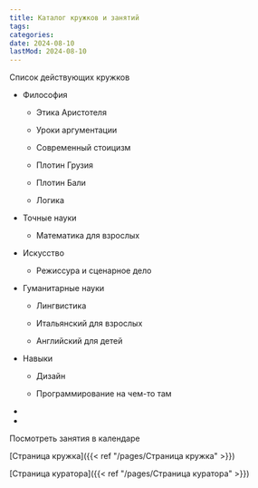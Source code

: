 ```yaml
---
title: Каталог кружков и занятий
tags:
categories:
date: 2024-08-10
lastMod: 2024-08-10
---
```

Список действующих кружков

  + Философия

    + Этика Аристотеля

    + Уроки аргументации

    + Современный стоицизм

    + Плотин Грузия

    + Плотин Бали

    + Логика

  + Точные науки

    + Математика для взрослых

  + Искусство

    + Режиссура и сценарное дело

  + Гуманитарные науки

    + Лингвистика

    + Итальянский для взрослых

    + Английский для детей

  + Навыки

    + Дизайн

    + Программирование на чем-то там

  + 

  + 

Посмотреть занятия в календаре

[Страница кружка]({{< ref "/pages/Страница кружка" >}})

[Страница куратора]({{< ref "/pages/Страница куратора" >}})
